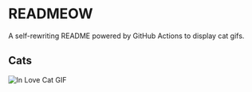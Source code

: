 # READMEOW

A self-rewriting README powered by GitHub Actions to display cat gifs.

## Cats

![In Love Cat GIF](https://media3.giphy.com/media/MDJ9IbxxvDUQM/200.gif?cid=9acd02da00rhlo3bycfpa481828owsg3497i7o220kkmjkcj&ep=v1_gifs_search&rid=200.gif&ct=g)
